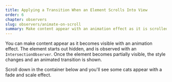 ```yaml
---
title: Applying a Transition When an Element Scrolls Into View
order: 6
chapter: observers
slug: observers/animate-on-scroll
summary: Make content appear with an animation effect as it is scrolled into view.
---
```


You can make content appear as it becomes visible with an animation effect. The element starts out hidden, and is observed with an `IntersectionObserver`. 
Once the element becomes partially visible, the style changes and an animated transition is shown.

Scroll down in the container below and you'll see some cats appear with a fade and scale effect.
